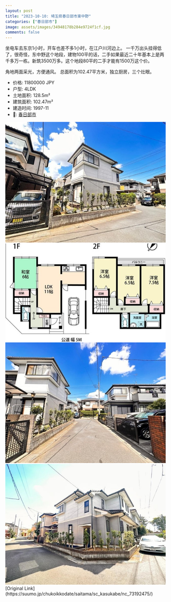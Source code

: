 ```yaml
---
layout: post
title: "2023-10-10: 埼玉県春日部市東中野"
categories: ["春日部市"]
image: assets/images/34948178b284e9724f1cf.jpg
comments: false
---
```

<p>坐电车去东京1小时，开车也差不多1小时，在江户川河边上。
一千万出头挂得低了，很奇怪，东中野这个地段，建物100平的话，二手如果最近二十年基本上是两千多万一栋。新筑3500万多。这个地段80平的二手才能有1500万这个价。

角地两面采光，方便通风。
总面积为102.47平方米，独立厨房，三个灶眼。</p>

* 价格: 11800000 JPY
* 户型: 4LDK
* 土地面积: 128.5m²
* 建筑面积: 102.47m²
* 建造时间: 1997-11
* 📍: [春日部市](https://www.google.com/maps/search/?api=1&query=35.97580729458%2C139.8195695884)

<div class="scroll-container"><img src="/assets/images/20689d57b129b83ebc237.jpg" alt="alt_text"/>
<img src="/assets/images/70781ca151de1afc12523.jpg" alt="alt_text"/>
<img src="/assets/images/87112235ab7068a2b3799.jpg" alt="alt_text"/>
<img src="/assets/images/1f445813866895cc54267.jpg" alt="alt_text"/></div>
[Original Link](https://suumo.jp/chukoikkodate/saitama/sc_kasukabe/nc_73192475/)